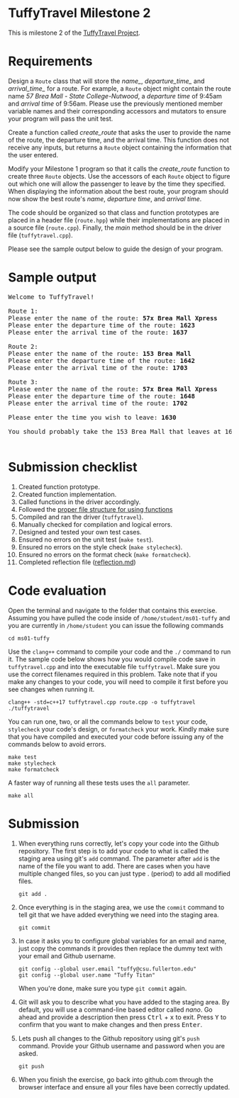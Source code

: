 # TuffyTravel Milestone 2

This is milestone 2 of the [TuffyTravel Project](https://docs.google.com/document/d/1v1ZAH-vt8ih500WFyDb_j5PO2L3_XS4_3CswPRJ5qNE/edit?usp=sharing).

# Requirements
Design a `Route` class that will store the *name_*, *departure_time_* and *arrival_time_* for a route. For example, a `Route` object might contain the route name *57 Brea Mall - State College-Nutwood*, a *departure time* of 9:45am and *arrival time* of 9:56am. Please use the previously mentioned member variable names and their corresponding accessors and mutators to ensure your program will pass the unit test.

Create a function called *create_route* that asks the user to provide the name of the route, the departure time, and the arrival time. This function does not receive any inputs, but returns a `Route` object containing the information that the user entered.

Modify your Milestone 1 program so that it calls the *create_route* function to create three `Route` objects. Use the accessors of each `Route` object to figure out which one will allow the passenger to leave by the time they specified. When displaying the information about the best route, your program should now show the best route's *name*, *departure time*, and *arrival time*.

The code should be organized so that class and function prototypes are placed in a header file (`route.hpp`) while their implementations are placed in a source file (`route.cpp`). Finally, the *main* method should be in the driver file (`tuffytravel.cpp`).

Please see the sample output below to guide the design of your program.

# Sample output
<pre>
Welcome to TuffyTravel!

Route 1:
Please enter the name of the route: <b>57x Brea Mall Xpress</b>
Please enter the departure time of the route: <b>1623</b>
Please enter the arrival time of the route: <b>1637</b>

Route 2:
Please enter the name of the route: <b>153 Brea Mall</b>
Please enter the departure time of the route: <b>1642</b>
Please enter the arrival time of the route: <b>1703</b>

Route 3:
Please enter the name of the route: <b>57x Brea Mall Xpress</b>
Please enter the departure time of the route: <b>1648</b>
Please enter the arrival time of the route: <b>1702</b>

Please enter the time you wish to leave: <b>1630</b>

You should probably take the 153 Brea Mall that leaves at 1642 and arrives at 1703 which fits your preferred time to leave, 1630.

</pre>

# Submission checklist
1. Created function prototype.
1. Created function implementation.
1. Called functions in the driver accordingly.
1. Followed the [proper file structure for using functions](https://github.com/ILXL-guides/function-file-organization)
1. Compiled and ran the driver (`tuffytravel`).
1. Manually checked for compilation and logical errors.
1. Designed and tested your own test cases.
1. Ensured no errors on the unit test (`make test`).
1. Ensured no errors on the style check (`make stylecheck`).
1. Ensured no errors on the format check (`make formatcheck`).
1. Completed reflection file ([reflection.md](reflection.md))

# Code evaluation
Open the terminal and navigate to the folder that contains this exercise. Assuming you have pulled the code inside of `/home/student/ms01-tuffy` and you are currently in `/home/student` you can issue the following commands

```
cd ms01-tuffy
```

Use the `clang++` command to compile your code and the `./` command to run it. The sample code below shows how you would compile code save in `tuffytravel.cpp` and into the executable file `tuffytravel`. Make sure you use the correct filenames required in this problem.  Take note that if you make any changes to your code, you will need to compile it first before you see changes when running it.

```
clang++ -std=c++17 tuffytravel.cpp route.cpp -o tuffytravel
./tuffytravel
```

You can run one, two, or all the commands below to `test` your code, `stylecheck` your code's design, or `formatcheck` your work. Kindly make sure that you have compiled and executed your code before issuing any of the commands below to avoid errors.

```
make test
make stylecheck
make formatcheck
```

A faster way of running all these tests uses the `all` parameter.

```
make all
```

# Submission
1. When everything runs correctly,  let's copy your code into the Github repository. The first step is to add your code to what is called the staging area using git's `add` command. The parameter after `add` is the name of the file you want to add. There are cases when you have multiple changed files, so you can just type . (period) to add all modified files.

    ```
    git add .
    ```
1. Once everything is in the staging area, we use the `commit` command to tell git that we have added everything we need into the staging area.

    ```
    git commit
    ```
1. In case it asks you  to configure global variables for an email and name, just copy the commands it provides then replace the dummy text with your email and Github username.

    ```
    git config --global user.email "tuffy@csu.fullerton.edu"
    git config --global user.name "Tuffy Titan"
    ```
    When you're done, make sure you type `git commit` again.    
1. Git will ask you to describe what you have added to the staging area. By default, you will use a command-line based editor called *nano*. Go ahead and provide a description then press <kbd>Ctrl</kbd> + <kbd>x</kbd> to exit. Press <kbd>Y</kbd> to confirm that you want to make changes and then press <kbd>Enter</kbd>.
1. Lets push all changes to the Github repository using git's `push` command. Provide your Github username and password when you are asked.

    ```
    git push
    ```
1. When you finish the exercise, go back into github.com through the browser interface and ensure all your files have been correctly updated.
